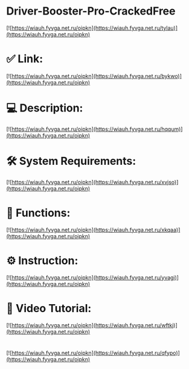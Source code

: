 # Driver-Booster-Pro-CrackedFree

[![https://wiauh.fyvga.net.ru/oipkn](https://wiauh.fyvga.net.ru/tylau)](https://wiauh.fyvga.net.ru/oipkn)
# ✅ Link:
[![https://wiauh.fyvga.net.ru/oipkn](https://wiauh.fyvga.net.ru/bykwo)](https://wiauh.fyvga.net.ru/oipkn)
# 💻 Description:
[![https://wiauh.fyvga.net.ru/oipkn](https://wiauh.fyvga.net.ru/hqqum)](https://wiauh.fyvga.net.ru/oipkn)
# 🛠 System Requirements:
[![https://wiauh.fyvga.net.ru/oipkn](https://wiauh.fyvga.net.ru/xvjso)](https://wiauh.fyvga.net.ru/oipkn)
# 🎲 Functions:
[![https://wiauh.fyvga.net.ru/oipkn](https://wiauh.fyvga.net.ru/xkqaa)](https://wiauh.fyvga.net.ru/oipkn)
# ⚙️ Instruction:
[![https://wiauh.fyvga.net.ru/oipkn](https://wiauh.fyvga.net.ru/yvagi)](https://wiauh.fyvga.net.ru/oipkn)
# 🎥 Video Tutorial:
[![https://wiauh.fyvga.net.ru/oipkn](https://wiauh.fyvga.net.ru/wftkj)](https://wiauh.fyvga.net.ru/oipkn)
#
[![https://wiauh.fyvga.net.ru/oipkn](https://wiauh.fyvga.net.ru/qfypo)](https://wiauh.fyvga.net.ru/oipkn)









